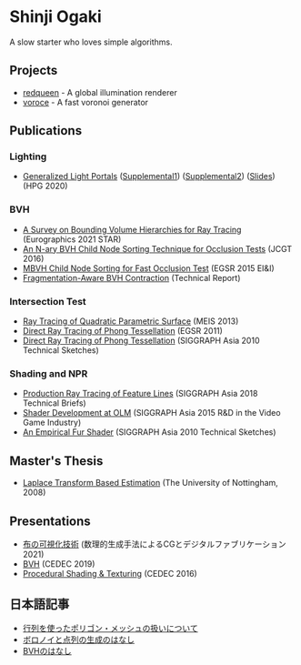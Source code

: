 # Shinji Ogaki

A slow starter who loves simple algorithms.

## Projects
* [redqueen](https://github.com/shinjiogaki/redqueen_legacy) - A global illumination renderer
* [voroce](https://github.com/shinjiogaki/voroce) - A fast voronoi generator

## Publications

### Lighting
* [Generalized Light Portals](https://github.com/shinjiogaki/shinjiogaki.github.io/blob/master/Generalized%20Light%20Portals.pdf) ([Supplemental1](https://github.com/shinjiogaki/shinjiogaki.github.io/blob/master/Generalized%20Light%20Portals%20Supplemental1.pdf)) ([Supplemental2](https://github.com/shinjiogaki/shinjiogaki.github.io/blob/master/Generalized%20Light%20Portals%20Supplemental2.pdf)) ([Slides](https://github.com/shinjiogaki/shinjiogaki.github.io/blob/master/Generalized%20Light%20Portals%Slides.pdf)) (HPG 2020)

### BVH
* [A Survey on Bounding Volume Hierarchies for Ray Tracing]() (Eurographics 2021 STAR)
* [An N-ary BVH Child Node Sorting Technique for Occlusion Tests](http://jcgt.org/published/0005/02/02/) (JCGT 2016)
* [MBVH Child Node Sorting for Fast Occlusion Test](https://github.com/shinjiogaki/shinjiogaki.github.io/blob/master/MBVH%20Child%20Node%20Sorting%20for%20Fast%20Occlusion%20Test.pdf) (EGSR 2015 EI&I)
* [Fragmentation-Aware BVH Contraction](https://github.com/shinjiogaki/shinjiogaki.github.io/blob/master/Fragmentation-Aware%20BVH%20Construction.pdf) (Technical Report)

### Intersection Test
* [Ray Tracing of Quadratic Parametric Surface](https://github.com/shinjiogaki/shinjiogaki.github.io/blob/master/Ray%20Tracing%20of%20Quadratic%20Parametric%20Surface.pdf) (MEIS 2013)
* [Direct Ray Tracing of Phong Tessellation](http://www.jp.square-enix.com/tech/library/pdf/EGSR2011.pdf) (EGSR 2011)
* [Direct Ray Tracing of Phong Tessellation](http://www.jp.square-enix.com/tech/library/pdf/Siggraph_Asia_2010_Sketch_1.pdf) (SIGGRAPH Asia 2010 Technical Sketches)

### Shading and NPR
* [Production Ray Tracing of Feature Lines](http://www.iliyan.com/publications/FeatureLineDrawing) (SIGGRAPH Asia 2018 Technical Briefs)
* [Shader Development at OLM](https://github.com/shinjiogaki/shinjiogaki.github.io/blob/master/Shader%20Development%20at%20OLM.pdf) (SIGGRAPH Asia 2015 R&D in the Video Game Industry)
* [An Empirical Fur Shader](http://www.jp.square-enix.com/tech/library/pdf/Siggraph_Asia_2010_Sketch_2.pdf) (SIGGRAPH Asia 2010 Technical Sketches)

## Master's Thesis
* [Laplace Transform Based Estimation](https://github.com/shinjiogaki/shinjiogaki.github.io/blob/master/Laplace%20Transform%20based%20Estimation.pdf) (The University of Nottingham, 2008)

## Presentations
* [布の可視化技術](https://github.com/shinjiogaki/shinjiogaki.github.io/blob/master/Cloth%20Visualization.pptx) (数理的生成手法によるCGとデジタルファブリケーション 2021)
* [BVH](https://github.com/shinjiogaki/bvh/blob/master/CEDEC2019.pptx) (CEDEC 2019)
* [Procedural Shading & Texturing](https://speakerdeck.com/shinjiogaki/procedural-shading-and-texturing) (CEDEC 2016)

## 日本語記事
* [行列を使ったポリゴン・メッシュの扱いについて](http://qiita.com/shinjiogaki/items/d16abb018a843c09b8c8)
* [ボロノイと点列の生成のはなし](https://qiita.com/shinjiogaki/items/df433279497bcc580f11)
* [BVHのはなし](https://shinjiogaki.github.io/bvh/)
